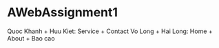 # AWebAssignment1


Quoc Khanh + Huu Kiet: Service + Contact
Vo Long + Hai Long: Home + About + Bao cao
